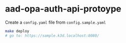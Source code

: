 # aad-opa-auth-api-protoype

Create a `config.yaml` file from `config.sample.yaml`
```bash
make deploy
# go to: https://sample.k3d.localhost:8080/
```
